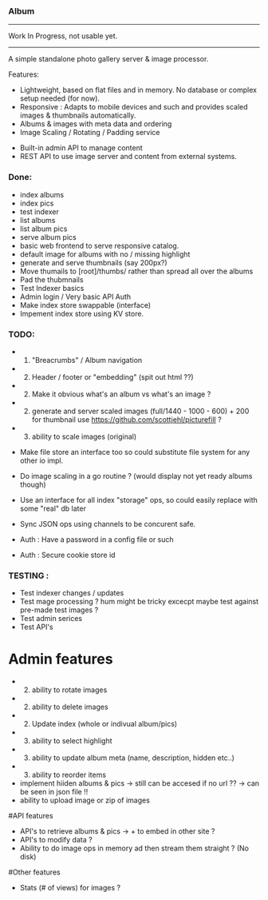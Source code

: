 ### Album

*********************************
Work In Progress, not usable yet.
*********************************

A simple standalone photo gallery server & image processor.

Features:
  * Lightweight, based on flat files and in memory. No database or complex setup needed (for now).
  * Responsive : Adapts to mobile devices and such and provides scaled images & thumbnails automatically.
  * Albums & images with meta data and ordering
  * Image Scaling / Rotating / Padding service
  - Built-in admin API to manage content
  - REST API to use image server and content from external systems.

### Done:
* index albums
* index pics
* test indexer
* list albums
* list album pics
* serve album pics
* basic web frontend to serve responsive catalog.
* default image for albums with no / missing highlight
* generate and serve thumbnails (say 200px?)
* Move thumails to [root]/thumbs/ rather than spread all over the albums
* Pad the thubmnails
* Test Indexer basics
* Admin login / Very basic API Auth
* Make index store swappable (interface)
* Impement index store using KV store.

### TODO:
- 1) "Breacrumbs" / Album navigation
- 2) Header / footer or "embedding" (spit out html ??)
- 2) Make it obvious what's an album vs what's an image ?
- 2) generate and server scaled images (full/1440 - 1000 - 600) + 200 for thumbnail
  use https://github.com/scottjehl/picturefill ?
- 3) ability to scale images (original)
- Make file store an interface too so could substitute file system for any other io impl.
- Do image scaling in a go routine ? (would display not yet ready albums though)
- Use an interface for all index "storage" ops, so could easily replace with some "real" db later
- Sync JSON ops using channels to be concurent safe.

- Auth : Have a password in a config file or such
- Auth : Secure cookie store id

### TESTING :
- Test indexer changes / updates
- Test mage processing ? hum might be tricky excecpt maybe test against pre-made test images ?
- Test admin serices
- Test API's

# Admin features
- 2) ability to rotate images
- 2) ability to delete images
- 2) Update index (whole or indivual album/pics)
- 3) ability to select highlight
- 3) ability to update album meta (name, description, hidden etc..)
- 3) ability to reorder items
- implement hiiden albums & pics -> still can be accesed if no url ?? -> can be seen in json file !!
- ability to upload image or zip of images

#API features
- API's to retrieve albums & pics -> + to embed in other site ?
- API's to modify data ?
- Ability to do image ops in memory ad then stream them straight ? (No disk)

#Other features
- Stats (# of views) for images ?

